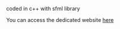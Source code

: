 coded in c++ with sfml library

You can access the dedicated website [here](http://sites.google.com/site/dogfight2d/home)